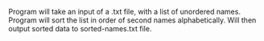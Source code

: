 Program will take an input of a .txt file, with a list of unordered names. Program will sort the list in order of second names alphabetically. Will then output sorted data to sorted-names.txt file. 

